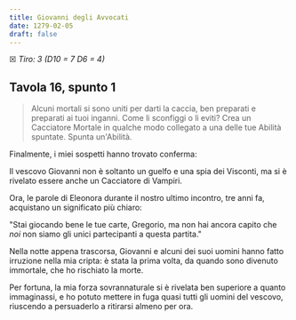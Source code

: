```yaml
---
title: Giovanni degli Avvocati
date: 1279-02-05
draft: false
---
```


☒ _Tiro: 3 (D10 = 7 D6 = 4)_

## Tavola 16, spunto 1

> Alcuni mortali si sono uniti per darti la caccia, ben preparati e preparati ai tuoi inganni. Come li sconfiggi o li eviti? Crea un Cacciatore Mortale in qualche modo collegato a una delle tue Abilità spuntate. Spunta un'Abilità. 

Finalmente, i miei sospetti hanno trovato conferma:

Il vescovo Giovanni non è soltanto un guelfo e una spia dei Visconti, ma si è rivelato essere anche un Cacciatore di Vampiri.

Ora, le parole di Eleonora durante il nostro ultimo incontro, tre anni fa, acquistano un significato più chiaro:

"Stai giocando bene le tue carte, Gregorio, ma non hai ancora capito che _noi_ non siamo gli unici partecipanti a questa partita."

Nella notte appena trascorsa, Giovanni e alcuni dei suoi uomini hanno fatto irruzione nella mia cripta: è stata la prima volta, da quando sono divenuto immortale, che ho rischiato la morte.

Per fortuna, la mia forza sovrannaturale si è rivelata ben superiore a quanto immaginassi, e ho potuto mettere in fuga quasi tutti gli uomini del vescovo, riuscendo a persuaderlo a ritirarsi almeno per ora.
